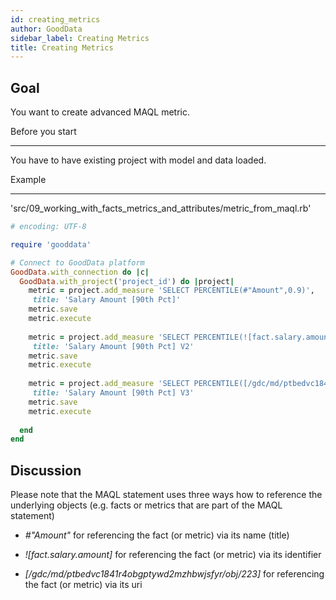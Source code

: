```yaml
---
id: creating_metrics
author: GoodData
sidebar_label: Creating Metrics
title: Creating Metrics
---
```


Goal
-------

You want to create advanced MAQL metric.

Before you start

-------------

You have to have existing project with model and data loaded.

Example

--------


'src/09\_working\_with\_facts\_metrics\_and\_attributes/metric\_from\_maql.rb'
```ruby
# encoding: UTF-8

require 'gooddata'

# Connect to GoodData platform
GoodData.with_connection do |c|
  GoodData.with_project('project_id') do |project|
    metric = project.add_measure 'SELECT PERCENTILE(#"Amount",0.9)', 
     title: 'Salary Amount [90th Pct]'
    metric.save
    metric.execute
    
    metric = project.add_measure 'SELECT PERCENTILE(![fact.salary.amount],0.9)', 
     title: 'Salary Amount [90th Pct] V2' 
    metric.save
    metric.execute
    
    metric = project.add_measure 'SELECT PERCENTILE([/gdc/md/ptbedvc1841r4obgptywd2mzhbwjsfyr/obj/223],0.9)', 
     title: 'Salary Amount [90th Pct] V3' 
    metric.save
    metric.execute
    
  end
end
```

Discussion
----------

Please note that the MAQL statement uses three ways how to reference the
underlying objects (e.g. facts or metrics that are part of the MAQL
statement)

-   *\#"Amount"* for referencing the fact (or metric) via its name
    (title)

-   *!\[fact.salary.amount\]* for referencing the fact (or metric) via
    its identifier

-   *\[/gdc/md/ptbedvc1841r4obgptywd2mzhbwjsfyr/obj/223\]* for
    referencing the fact (or metric) via its uri
